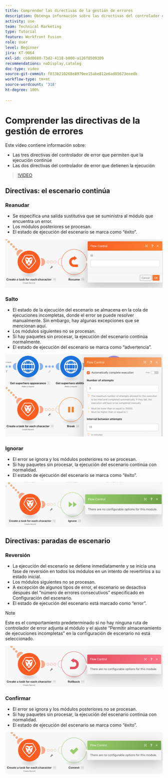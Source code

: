 ```yaml
---
title: Comprender las directivas de la gestión de errores
description: Obtenga información sobre las directivas del controlador de error que permiten que la ejecución continúe y las que detienen la ejecución, en  [!DNL Adobe Workfront Fusion].
activity: use
team: Technical Marketing
type: Tutorial
feature: Workfront Fusion
role: User
level: Beginner
jira: KT-9064
exl-id: cb8d0880-73d2-4118-b800-a126f8509309
recommendations: noDisplay,catalog
doc-type: video
source-git-commit: f033b210268e8979ee15abe812e6ad85673eeedb
workflow-type: tm+mt
source-wordcount: '318'
ht-degree: 100%

---
```


# Comprender las directivas de la gestión de errores

Este vídeo contiene información sobre:

* Las tres directivas del controlador de error que permiten que la ejecución continúe
* Las dos directivas del controlador de error que detienen la ejecución

>[!VIDEO](https://video.tv.adobe.com/v/335305/?quality=12&learn=on)

## Directivas: el escenario continúa

### Reanudar

* Se especifica una salida sustitutiva que se suministra al módulo que encuentra un error.
* Los módulos posteriores se procesan.
* El estado de ejecución del escenario se marca como “éxito”.

![Una imagen de una directiva de reanudación](assets/troubleshooting-and-error-handling-2.png)

### Salto

* El estado de la ejecución del escenario se almacena en la cola de ejecuciones incompletas, donde el error se puede resolver manualmente. Sin embargo, hay algunas excepciones que se mencionan aquí.
* Los módulos siguientes no se procesan.
* Si hay paquetes sin procesar, la ejecución del escenario continúa normalmente.
* El estado de ejecución del escenario se marca como “advertencia”.

![Una imagen de una directiva de Salto](assets/troubleshooting-and-error-handling-3.png)

### Ignorar

* El error se ignora y los módulos posteriores no se procesan.
* Si hay paquetes sin procesar, la ejecución del escenario continúa con normalidad.
* El estado de ejecución del escenario se marca como “éxito”.

![Una imagen de una directiva Ignorar](assets/troubleshooting-and-error-handling-4.png)

## Directivas: paradas de escenario

### Reversión

* La ejecución del escenario se detiene inmediatamente y se inicia una fase de reversión en todos los módulos en un intento de revertirlos a su estado inicial.
* Los módulos siguientes no se procesan.
* A excepción de algunos tipos de error, el escenario se desactiva después del “número de errores consecutivos” especificado en Configuración del escenario.
* El estado de ejecución del escenario está marcado como “error”.

>[!NOTE]
>
>Este es el comportamiento predeterminado si no hay ninguna ruta de controlador de error adjunta al módulo y el ajuste “Permitir almacenamiento de ejecuciones incompletas” en la configuración de escenario no está seleccionado.

![Una imagen de una directiva de Reversión](assets/troubleshooting-and-error-handling-5.png)

### Confirmar

* El error se ignora y los módulos posteriores no se procesan.
* Si hay paquetes sin procesar, la ejecución del escenario continúa con normalidad.
* El estado de ejecución del escenario se marca como “éxito”.

![Imagen de una directiva de Compromiso](assets/troubleshooting-and-error-handling-6.png)
